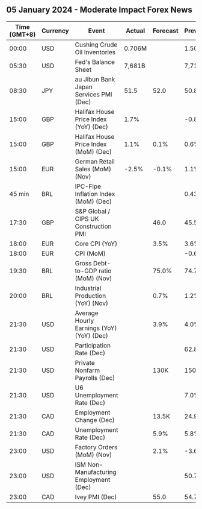 ## 05 January 2024 - Moderate Impact Forex News

| Time (GMT+8) | Currency | Event | Actual | Forecast | Previous |
|------|----------|-------|--------|----------|----------|
| 00:00 | USD | Cushing Crude Oil Inventories | 0.706M |  | 1.508M |
| 05:30 | USD | Fed's Balance Sheet | 7,681B |  | 7,713B |
| 08:30 | JPY | au Jibun Bank Japan Services PMI (Dec) | 51.5 | 52.0 | 50.8 |
| 15:00 | GBP | Halifax House Price Index (YoY) (Dec) | 1.7% |  | -0.8% |
| 15:00 | GBP | Halifax House Price Index (MoM) (Dec) | 1.1% | 0.1% | 0.6% |
| 15:00 | EUR | German Retail Sales (MoM) (Nov) | -2.5% | -0.1% | 1.1% |
| 45 min | BRL | IPC-Fipe Inflation Index (MoM) (Dec) |  |  | 0.43% |
| 17:30 | GBP | S&P Global / CIPS UK Construction PMI |  | 46.0 | 45.5 |
| 18:00 | EUR | Core CPI (YoY) |  | 3.5% | 3.6% |
| 18:00 | EUR | CPI (MoM) |  |  | -0.6% |
| 19:30 | BRL | Gross Debt-to-GDP ratio (MoM) (Nov) |  | 75.0% | 74.7% |
| 20:00 | BRL | Industrial Production (YoY) (Nov) |  | 0.7% | 1.2% |
| 21:30 | USD | Average Hourly Earnings (YoY) (YoY) (Dec) |  | 3.9% | 4.0% |
| 21:30 | USD | Participation Rate (Dec) |  |  | 62.8% |
| 21:30 | USD | Private Nonfarm Payrolls (Dec) |  | 130K | 150K |
| 21:30 | USD | U6 Unemployment Rate (Dec) |  |  | 7.0% |
| 21:30 | CAD | Employment Change (Dec) |  | 13.5K | 24.9K |
| 21:30 | CAD | Unemployment Rate (Dec) |  | 5.9% | 5.8% |
| 23:00 | USD | Factory Orders (MoM) (Nov) |  | 2.1% | -3.6% |
| 23:00 | USD | ISM Non-Manufacturing Employment (Dec) |  |  | 50.7 |
| 23:00 | CAD | Ivey PMI (Dec) |  | 55.0 | 54.7 |
